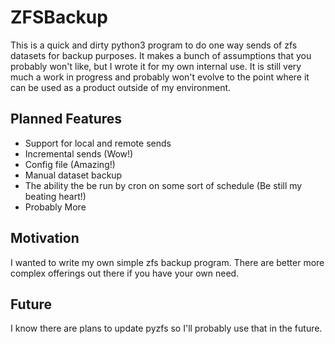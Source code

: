 # ZFSBackup 
This is a quick and dirty python3 program to do one way sends of zfs datasets for backup purposes.
It makes a bunch of assumptions that you probably won't like, but I wrote it for my own internal use.
It is still very much a work in progress and probably won't evolve to the point where it can be used
as a product outside of my environment.
## Planned Features
- Support for local and remote sends
- Incremental sends (Wow!)
- Config file (Amazing!)
- Manual dataset backup
- The ability the be run by cron on some sort of schedule (Be still my beating heart!)
- Probably More
## Motivation
I wanted to write my own simple zfs backup program. There are better more complex offerings out there if you
have your own need.
## Future
I know there are plans to update pyzfs so I'll probably use that in the future.
